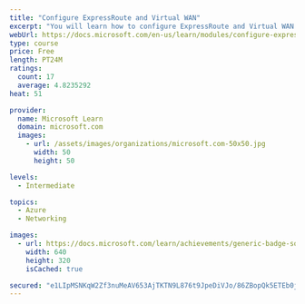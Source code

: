 ```yaml
---
title: "Configure ExpressRoute and Virtual WAN"
excerpt: "You will learn how to configure ExpressRoute and Virtual WAN to provide connection services."
webUrl: https://docs.microsoft.com/en-us/learn/modules/configure-expressroute-virtual-wan/
type: course
price: Free
length: PT24M
ratings:
  count: 17
  average: 4.8235292
heat: 51

provider:
  name: Microsoft Learn
  domain: microsoft.com
  images:
    - url: /assets/images/organizations/microsoft.com-50x50.jpg
      width: 50
      height: 50

levels:
  - Intermediate

topics:
  - Azure
  - Networking

images:
  - url: https://docs.microsoft.com/learn/achievements/generic-badge-social.png
    width: 640
    height: 320
    isCached: true

secured: "e1LIpMSNKqW2Zf3nuMeAV653AjTKTN9L876t9JpeDiVJo/86ZBopQk5ETEb0jnKTGhTUJ4WDRnAhOMAS8qhAJuzoTQaf4ZJm/6oYpSf0iFKfbpA0+wXacG6qz2MFjIf0MdAWcert1PpoW7KywJtlEaQ1P+AQXx/hDyRInlxBIMBGoou+OEm8kkKNtS7Jl8BQzao8xUAr5bjDCTuj1FviRxTzgu6dtC69xn8L3xn+XZH0E8EBe1Whj5dRO0aACl857HIjl5Q3oq9q8Ro5EcLKFYw/SelsvmU6c30Og/hOzpvHAA8LH/p7iI7ncLqACgYjPGxi/6ANE0x0QLNPk0F/Pf5JUJ1vGavnXPesgA0x3DrltfF4vxGvmcpDzwvj2+onhx3eA6ioZX8zW+ENzLZeTGvRpRSuGzLb2soRRRoJTu4=;yo4D/Qg2JkiXiCJ0cxocmA=="
---
```


